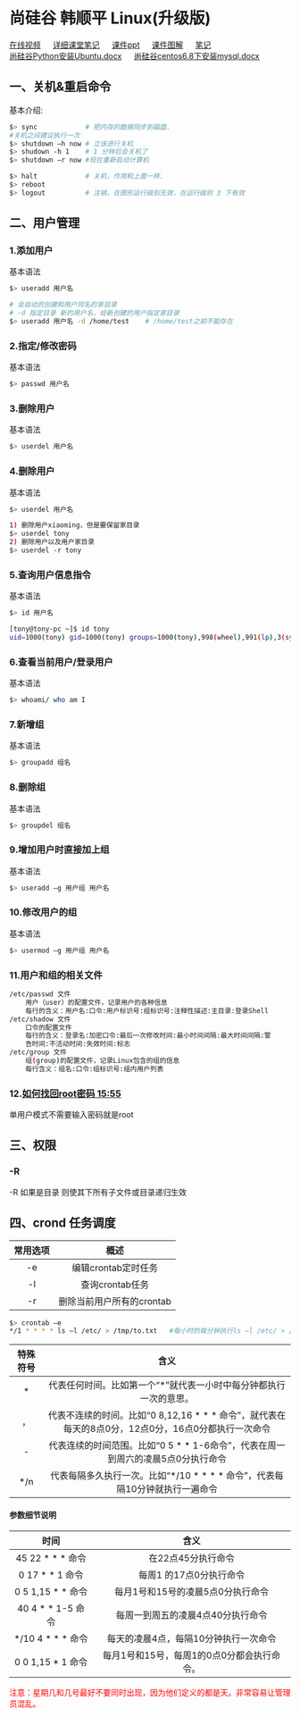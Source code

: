 # 尚硅谷 韩顺平 Linux(升级版)
[在线视频](https://www.bilibili.com/video/av80936373?from=search&seid=6845162039405466324) &emsp; [详细课堂笔记](note/README.md) &emsp; [课件ppt](课件/尚硅谷_韩顺平_Linux(大数据_javaEE_Python_开发通用版)课件.pdf) &emsp; [课件图解](课件/图解1.xlsx) &emsp; [笔记](课件/尚硅谷_韩顺平_Linux课程(兼顾_大数据_JavaEE_Python程序员).pdf) <br>[尚硅谷Python安装Ubuntu.docx](课件/尚硅谷Python安装Ubuntu.docx) &emsp; [尚硅谷centos6.8下安装mysql.docx](课件/尚硅谷centos6.8下安装mysql.docx)

## 一、关机&重启命令
基本介绍:
```bash
$> sync            # 把内存的数据同步到磁盘.    
#关机之间建议执行一次
$> shutdown –h now # 立该进行关机
$> shudown -h 1    # 1 分钟后会关机了
$> shutdown –r now #现在重新启动计算机

$> halt            # 关机，作用和上面一样.
$> reboot          
$> logout          # 注销，在图形运行级别无效，在运行级别 3 下有效
```

## 二、用户管理
### 1.添加用户
基本语法
```bash
$> useradd 用户名

# 会自动的创建和用户同名的家目录
# -d 指定目录 新的用户名，给新创建的用户指定家目录
$> useradd 用户名 -d /home/test    # /home/test之前不能存在
```

### 2.指定/修改密码
基本语法
```bash
$> passwd 用户名
```

### 3.删除用户
基本语法
```bash
$> userdel 用户名
```

### 4.删除用户
基本语法
```bash
$> userdel 用户名

1) 删除用户xiaoming，但是要保留家目录
$> userdel tony
2) 删除用户以及用户家目录
$> userdel -r tony
```

### 5.查询用户信息指令
基本语法
```bash
$> id 用户名

[tony@tony-pc ~]$ id tony
uid=1000(tony) gid=1000(tony) groups=1000(tony),998(wheel),991(lp),3(sys),90(network),98(power),56(bumblebee)
```

### 6.查看当前用户/登录用户
基本语法
```bash
$> whoami/ who am I
```

### 7.新增组
基本语法
```bash
$> groupadd 组名
```

### 8.删除组
基本语法
```bash
$> groupdel 组名
```
### 9.增加用户时直接加上组
基本语法
```bash
$> useradd –g 用户组 用户名
```

### 10.修改用户的组
基本语法
```bash
$> usermod –g 用户组 用户名
```

### 11.用户和组的相关文件
```bash
/etc/passwd 文件
    用户（user）的配置文件，记录用户的各种信息
    每行的含义：用户名:口令:用户标识号:组标识号:注释性描述:主目录:登录Shell
/etc/shadow 文件
    口令的配置文件
    每行的含义：登录名:加密口令:最后一次修改时间:最小时间间隔:最大时间间隔:警
    告时间:不活动时间:失效时间:标志
/etc/group 文件
    组(group)的配置文件，记录Linux包含的组的信息
    每行含义：组名:口令:组标识号:组内用户列表
```

### 12.[如何找回root密码 15:55](https://www.bilibili.com/video/av80936373?p=22)
单用户模式不需要输入密码就是root

## 三、权限
### -R
-R 如果是目录 则使其下所有子文件或目录递归生效

## 四、crond 任务调度
常用选项|概述
:-:|:-:
-e| 编辑crontab定时任务
-l| 查询crontab任务
-r| 删除当前用户所有的crontab

```bash
$> crontab –e
*/1 * * * * ls –l /etc/ > /tmp/to.txt   #每小时的每分钟执行ls –l /etc/ > /tmp/to.txt命令
```

特殊符号 |含义
:-:|:-:
* |代表任何时间。比如第一个“*”就代表一小时中每分钟都执行一次的意思。
， |代表不连续的时间。比如“0 8,12,16 * * * 命令”，就代表在每天的8点0分，12点0分，16点0分都执行一次命令
-| 代表连续的时间范围。比如“0 5 * * 1-6命令”，代表在周一到周六的凌晨5点0分执行命令
*/n |代表每隔多久执行一次。比如“*/10 * * * * 命令”，代表每隔10分钟就执行一遍命令

#### 参数细节说明
时间 |含义
:-:|:-:
45 22 * * * 命令 |在22点45分执行命令
0 17 * * 1 命令 |每周1 的17点0分执行命令
0 5 1,15 * * 命令 |每月1号和15号的凌晨5点0分执行命令
40 4 * * 1-5 命令 |每周一到周五的凌晨4点40分执行命令
*/10 4 * * * 命令 |每天的凌晨4点，每隔10分钟执行一次命令
0 0 1,15 * 1 命令 |每月1号和15号，每周1的0点0分都会执行命令。

<font color="red">注意：星期几和几号最好不要同时出现，因为他们定义的都是天。非常容易让管理员混乱。</font>




